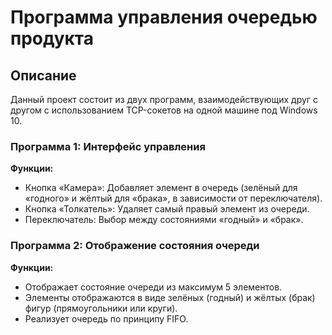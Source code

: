 # Программа управления очередью продукта

## Описание

Данный проект состоит из двух программ, взаимодействующих друг с другом с использованием TCP-сокетов на одной машине под Windows 10.

### Программа 1: Интерфейс управления

**Функции:**

- Кнопка «Камера»: Добавляет элемент в очередь (зелёный для «годного» и жёлтый для «брака», в зависимости от переключателя).
- Кнопка «Толкатель»: Удаляет самый правый элемент из очереди.
- Переключатель: Выбор между состояниями «годный» и «брак».

### Программа 2: Отображение состояния очереди

**Функции:**

- Отображает состояние очереди из максимум 5 элементов.
- Элементы отображаются в виде зелёных (годный) и жёлтых (брак) фигур (прямоугольники или круги).
- Реализует очередь по принципу FIFO.
